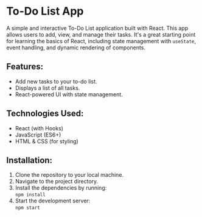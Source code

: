 # To-Do List App

A simple and interactive To-Do List application built with React. This app allows users to add, view, and manage their tasks. It's a great starting point for learning the basics of React, including state management with `useState`, event handling, and dynamic rendering of components.

## Features:
- Add new tasks to your to-do list.
- Displays a list of all tasks.
- React-powered UI with state management.

## Technologies Used:
- React (with Hooks)
- JavaScript (ES6+)
- HTML & CSS (for styling)

## Installation:
1. Clone the repository to your local machine.
2. Navigate to the project directory.
3. Install the dependencies by running:  
   `npm install`
4. Start the development server:  
   `npm start`

